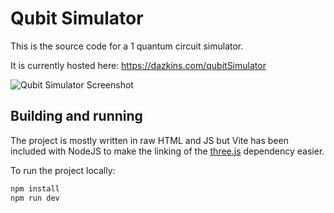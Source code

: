 # Qubit Simulator

This is the source code for a 1 quantum circuit simulator.

It is currently hosted here: https://dazkins.com/qubitSimulator

![Qubit Simulator Screenshot](https://github.com/DazKins/qubit-simulator/assets/3652981/d41798e5-7eb9-4695-b055-0471795abac6)

## Building and running

The project is mostly written in raw HTML and JS but Vite has been included with NodeJS to make the linking of the [three.js](https://threejs.org/) dependency easier.

To run the project locally:

```bash
npm install
npm run dev
```
